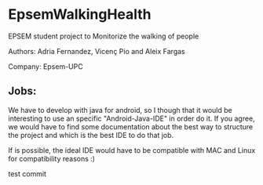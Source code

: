 # EpsemWalkingHealth
EPSEM student project to Monitorize the walking of people

Authors: Adria Fernandez, Vicenç Pio and Aleix Fargas

Company: Epsem-UPC

Jobs:
-----

We have to develop with java for android, so I though that it would be interesting to use an specific "Android-Java-IDE" in order do it.
If you agree, we would have to find some documentation about the best way to structure the project and which is the best IDE to do that job.

If is possible, the ideal IDE would have to be compatible with MAC and Linux for compatibility reasons :)

test commit